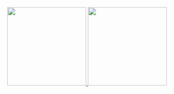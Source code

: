<div align="center">
  <a href="https://github.com/ochiengotieno304">
    <img height="180em" src="https://github-readme-stats.vercel.app/api?username=ochiengotieno304&show_icons=true&count_private=true&theme=darcula&hide_border=true&hide=issues,contribs&bg_color=00000000"/>
  </a>

  <a href="https://github.com/ochiengotieno304">
    <img height="180em" src="https://github-readme-stats.vercel.app/api/top-langs/?username=ochiengotieno304&layout=compact&hide_border=true&theme=darcula&bg_color=00000000&langs_count=6&hide=html,css"/>
  </a>
</div>

